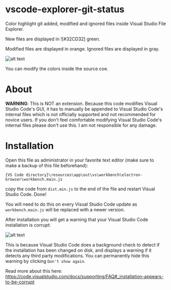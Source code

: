 # vscode-explorer-git-status
Color highlight git added, modified and ignored files inside Visual Studio File Explorer.

New files are displayed in ![#32CD32] green.

Modified files are displayed in orange.
Ignored files are displayed in gray.

![alt text](https://karabaja4.blob.core.windows.net/public/gitstatus2.png)

You can modify the colors inside the source coe.

# About

**WARNING**: This is NOT an extension. Because this code modifies Visual Studio Code's GUI, it has to manually be appended to Visual Studio Code's internal files which is not officially supported and not recommended for novice users. If you don't feel comfortable modifying Visual Studio Code's internal files please don't use this. I am not responsible for any damage.

# Installation

Open this file as administrator in your favorite text editor (make sure to make a backup of this file beforehand):

`{VS Code directory}\resources\app\out\vs\workbench\electron-browser\workbench.main.js`

copy the code from `dist.min.js` to the end of the file and restart Visual Studio Code. Done!

You will need to do this on every Visual Studio Code update as `workbench.main.js` will be replaced with a newer version.

After installation you will get a warning that your Visual Studio Code installation is corrupt:

![alt text](https://karabaja4.blob.core.windows.net/public/reinstall.jpg)

This is because Visual Studio Code does a background check to detect if the installation has been changed on disk, and displays a warning if it detects any third party modifications. You can permanently hide this warning by clicking `Don't show again`.

Read more about this here: https://code.visualstudio.com/docs/supporting/FAQ#_installation-appears-to-be-corrupt
